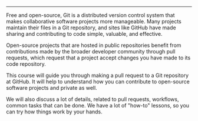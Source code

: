 
----------

Free and open-source, Git is a distributed version control system that makes collaborative software projects more manageable. Many projects maintain their files in a Git repository, and sites like GitHub have made sharing and contributing to code simple, valuable, and effective.

Open-source projects that are hosted in public repositories benefit from contributions made by the broader developer community through pull requests, which request that a project accept changes you have made to its code repository.

This course will guide you through making a pull request to a Git repository at GitHub. It will help to understand how you can contribute to open-source software projects and private as well.

We will also discuss a lot of details, related to pull requests, workflows, common tasks that can be done.
We have a lot of "how-to" lessons, so you can try how things work by your hands.
